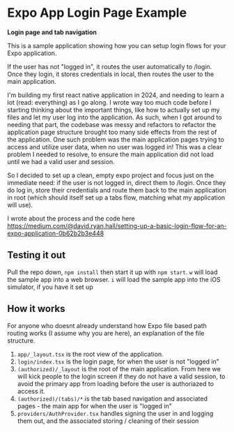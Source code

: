 # Expo App Login Page Example

**Login page and tab navigation**

This is a sample application showing how you can setup login flows for your Expo application.

If the user has not "logged in", it routes the user automatically to /login. Once they login, it stores credentials in local, then routes the user
to the main application.

I'm building my first react native application in 2024, and needing to learn a lot (read: everything) as I go along. I wrote way too much code
before I starting thinking about the important things, like how to actually set up my files and let my user log into the application. As such,
when I got around to needing that part, the codebase was messy and refactors to refactor the application page structure brought too many
side effects from the rest of the application. One such problem was the main application pages trying to access and utilize user data, when no user was
logged in! This was a clear problem I needed to resolve, to ensure the main application did not load until we had a valid user and session.


So I decided to set up a clean, empty expo project and focus just on the immediate need: if the user is not logged in, direct them to /login. Once they
do log in, store their credentials and route them back to the main application in root (which should itself set up a tabs flow, matching what my application
will use).

I wrote about the process and the code here
https://medium.com/@david.ryan.hall/setting-up-a-basic-login-flow-for-an-expo-application-0b62b2b3e448

## Testing it out
Pull the repo down, `npm install` then start it up with `npm start`. 
`w` will load the sample app into a web browser.
`i` will load the sample app into the iOS simulator, if you have it set up

## How it works
For anyone who doesnt already understand how Expo file based path routing works (I assume why you are here), an explanation of the file structure.

1. `app/_layout.tsx` is the root view of the application.
2. `login/index.tsx` is the login page, for when the user is not "logged in"
3. `(authorized)/_layout` is the root of the main application. From here we will kick people to the login screen if they do not have a valid session, to avoid the primary app from loading before the user is authoriazed to access it.
4. `(authorized)/(tabs)/*` is the tab based navigation and associated pages - the main app for when the user is "logged in"
5. `providers/AuthProvider.tsx` handles signing the user in and logging them out, and the associated storing / cleaning of their session
